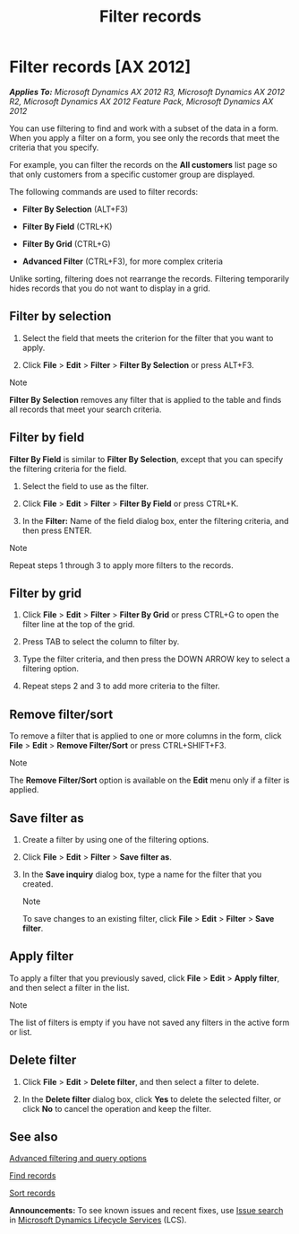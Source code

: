﻿---
title: Filter records
TOCTitle: Filter records
ms:assetid: c94550e8-414f-4fdb-bcb7-114ee67aaf3e
ms:mtpsurl: https://technet.microsoft.com/en-us/library/Aa550877(v=AX.60)
ms:contentKeyID: 37822159
ms.date: 04/18/2014
mtps_version: v=AX.60
---

# Filter records [AX 2012]


_**Applies To:** Microsoft Dynamics AX 2012 R3, Microsoft Dynamics AX 2012 R2, Microsoft Dynamics AX 2012 Feature Pack, Microsoft Dynamics AX 2012_

You can use filtering to find and work with a subset of the data in a form. When you apply a filter on a form, you see only the records that meet the criteria that you specify.

For example, you can filter the records on the **All customers** list page so that only customers from a specific customer group are displayed.

The following commands are used to filter records:

  - **Filter By Selection** (ALT+F3)

  - **Filter By Field** (CTRL+K)

  - **Filter By Grid** (CTRL+G)

  - **Advanced Filter** (CTRL+F3), for more complex criteria

Unlike sorting, filtering does not rearrange the records. Filtering temporarily hides records that you do not want to display in a grid.

## Filter by selection

1.  Select the field that meets the criterion for the filter that you want to apply.

2.  Click **File** \> **Edit** \> **Filter** \> **Filter By Selection** or press ALT+F3.


> [!NOTE]
> <P><STRONG>Filter By Selection</STRONG> removes any filter that is applied to the table and finds all records that meet your search criteria.</P>



## Filter by field

**Filter By Field** is similar to **Filter By Selection**, except that you can specify the filtering criteria for the field.

1.  Select the field to use as the filter.

2.  Click **File** \> **Edit** \> **Filter** \> **Filter By Field** or press CTRL+K.

3.  In the **Filter:** Name of the field dialog box, enter the filtering criteria, and then press ENTER.


> [!NOTE]
> <P>Repeat steps 1 through 3 to apply more filters to the records.</P>



## Filter by grid

1.  Click **File** \> **Edit** \> **Filter** \> **Filter By Grid** or press CTRL+G to open the filter line at the top of the grid.

2.  Press TAB to select the column to filter by.

3.  Type the filter criteria, and then press the DOWN ARROW key to select a filtering option.

4.  Repeat steps 2 and 3 to add more criteria to the filter.

## Remove filter/sort

To remove a filter that is applied to one or more columns in the form, click **File** \> **Edit** \> **Remove Filter/Sort** or press CTRL+SHIFT+F3.


> [!NOTE]
> <P>The <STRONG>Remove Filter/Sort</STRONG> option is available on the <STRONG>Edit</STRONG> menu only if a filter is applied.</P>



## Save filter as

1.  Create a filter by using one of the filtering options.

2.  Click **File** \> **Edit** \> **Filter** \> **Save filter as**.

3.  In the **Save inquiry** dialog box, type a name for the filter that you created.
    

    > [!NOTE]
    > <P>To save changes to an existing filter, click <STRONG>File</STRONG> &gt; <STRONG>Edit</STRONG> &gt; <STRONG>Filter</STRONG> &gt; <STRONG>Save filter</STRONG>.</P>



## Apply filter

To apply a filter that you previously saved, click **File** \> **Edit** \> **Apply filter**, and then select a filter in the list.


> [!NOTE]
> <P>The list of filters is empty if you have not saved any filters in the active form or list.</P>



## Delete filter

1.  Click **File** \> **Edit** \> **Delete filter**, and then select a filter to delete.

2.  In the **Delete filter** dialog box, click **Yes** to delete the selected filter, or click **No** to cancel the operation and keep the filter.

## See also

[Advanced filtering and query options](advanced-filtering-and-query-options.md)

[Find records](find-records.md)

[Sort records](sort-records.md)

  
**Announcements:** To see known issues and recent fixes, use [Issue search](http://go.microsoft.com/fwlink/?linkid=389258) in [Microsoft Dynamics Lifecycle Services](http://go.microsoft.com/fwlink/?linkid=306505) (LCS).

